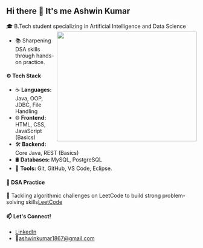 ## Hi there 👋 It's me Ashwin Kumar

🎓 B.Tech student specializing in Artificial Intelligence and Data Science
<img align="right" width="370" height="290" src="https://i.pinimg.com/originals/47/f0/34/47f0342cec72b800463bf003eac1257e.gif">
  - 📚 Sharpening DSA skills through hands-on practice.
#### ⚙️ Tech Stack
- ☕ **Languages:** Java, OOP, JDBC, File Handling  
- 🌐 **Frontend:** HTML, CSS, JavaScript (Basics)  
- 🛠️ **Backend:** Core Java, REST (Basics)  
- 🛢️ **Databases:** MySQL, PostgreSQL  
- 🧰 **Tools:** Git, GitHub, VS Code, Eclipse.
#### 🧩 DSA Practice
📝 Tackling algorithmic challenges on LeetCode to build strong problem-solving skills[LeetCode]()
#### 📫 Let's Connect!
- [LinkedIn](https://www.linkedin.com/in/ashwin-kumar-j2004)  
- 📧ashwinkumar1867@gmail.com



